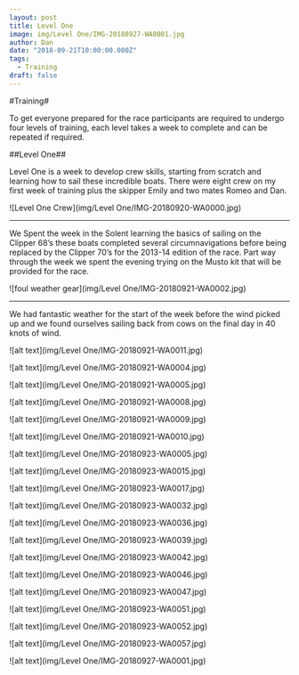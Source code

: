 ```yaml
---
layout: post
title: Level One
image: img/Level One/IMG-20180927-WA0001.jpg
author: Dan
date: "2018-09-21T10:00:00.000Z"
tags:
  - Training
draft: false
---
```


#Training#

To get everyone prepared for the race participants are required to undergo four levels of training, each level takes a week to complete and can be repeated if required.

##Level One##

Level One is a week to develop crew skills, starting from scratch and learning how to sail these incredible boats. There were eight crew on my first week of training plus the skipper Emily and two mates Romeo and Dan.

![Level One Crew](img/Level One/IMG-20180920-WA0000.jpg)

---
We Spent the week in the Solent learning the basics of sailing on the Clipper 68’s these boats completed several circumnavigations before being replaced by the Clipper 70’s for the 2013-14 edition of the race. 
Part way through the week we spent the evening trying on the Musto kit that will be provided for the race.

![foul weather gear](img/Level One/IMG-20180921-WA0002.jpg)

---
We had fantastic weather for the start of the week before the wind picked up and we found ourselves sailing back from cows on the final day in 40 knots of wind.

![alt text](img/Level One/IMG-20180921-WA0011.jpg)

![alt text](img/Level One/IMG-20180921-WA0004.jpg)

![alt text](img/Level One/IMG-20180921-WA0005.jpg)

![alt text](img/Level One/IMG-20180921-WA0008.jpg)

![alt text](img/Level One/IMG-20180921-WA0009.jpg)

![alt text](img/Level One/IMG-20180921-WA0010.jpg)

![alt text](img/Level One/IMG-20180923-WA0005.jpg)

![alt text](img/Level One/IMG-20180923-WA0015.jpg)

![alt text](img/Level One/IMG-20180923-WA0017.jpg)

![alt text](img/Level One/IMG-20180923-WA0032.jpg)

![alt text](img/Level One/IMG-20180923-WA0036.jpg)

![alt text](img/Level One/IMG-20180923-WA0039.jpg)

![alt text](img/Level One/IMG-20180923-WA0042.jpg)

![alt text](img/Level One/IMG-20180923-WA0046.jpg)

![alt text](img/Level One/IMG-20180923-WA0047.jpg)

![alt text](img/Level One/IMG-20180923-WA0051.jpg)

![alt text](img/Level One/IMG-20180923-WA0052.jpg)

![alt text](img/Level One/IMG-20180923-WA0057.jpg)

![alt text](img/Level One/IMG-20180927-WA0001.jpg)






